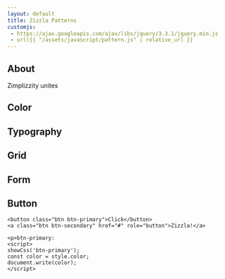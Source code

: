 ```yaml
---
layout: default
title: Zizzla Patterns
customjs:
 - https://ajax.googleapis.com/ajax/libs/jquery/3.3.1/jquery.min.js
 - url({{ "/assets/javascript/pattern.js" | relative_url }}
---
```

## About
Zimplizzity unites

## Color

<div class="color-swatch bg-primary"></div>

## Typography

## Grid

## Form

## Button
```html_example
<button class="btn btn-primary">Click</button>
<a class="btn btn-secondary" href="#" role="button">Zizzla!</a>

<p>btn-primary:
<script>
showCss('btn-primary');
const color = style.color;
document.write(color);
</script>
```
